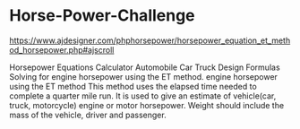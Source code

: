 # Horse-Power-Challenge
https://www.ajdesigner.com/phphorsepower/horsepower_equation_et_method_horsepower.php#ajscroll

Horsepower Equations Calculator
Automobile Car Truck Design Formulas
Solving for engine horsepower using the ET method.
engine horsepower using the ET method
This method uses the elapsed time needed to complete a quarter mile run.
It is used to give an estimate of vehicle(car, truck, motorcycle) engine or motor horsepower.
Weight should include the mass of the vehicle, driver and passenger.
